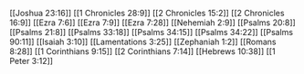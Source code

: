 [[Joshua 23:16]]
[[1 Chronicles 28:9]]
[[2 Chronicles 15:2]]
[[2 Chronicles 16:9]]
[[Ezra 7:6]]
[[Ezra 7:9]]
[[Ezra 7:28]]
[[Nehemiah 2:9]]
[[Psalms 20:8]]
[[Psalms 21:8]]
[[Psalms 33:18]]
[[Psalms 34:15]]
[[Psalms 34:22]]
[[Psalms 90:11]]
[[Isaiah 3:10]]
[[Lamentations 3:25]]
[[Zephaniah 1:2]]
[[Romans 8:28]]
[[1 Corinthians 9:15]]
[[2 Corinthians 7:14]]
[[Hebrews 10:38]]
[[1 Peter 3:12]]
